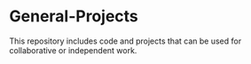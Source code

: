 # General-Projects
This repository includes code and projects that can be used for collaborative or independent work.
